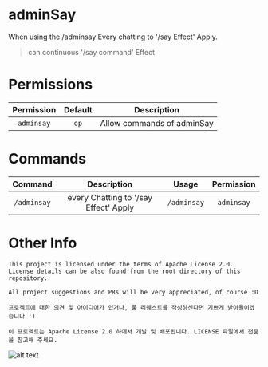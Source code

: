# adminSay
When using the /adminsay
Every chatting to '/say Effect' Apply.
> can continuous '/say command' Effect

# Permissions
| Permission | Default | Description
| :---: | :---: | :---: |
| `adminsay` | `op` | Allow commands of adminSay |

# Commands
| Command | Description | Usage | Permission |
| :---: | :---: | :---: | :---: |
| `/adminsay` | every Chatting to '/say Effect' Apply | `/adminsay` | `adminsay` |

# Other Info
```
This project is licensed under the terms of Apache License 2.0. License details can be also found from the root directory of this repository.

All project suggestions and PRs will be very appreciated, of course :D

프로젝트에 대한 의견 및 아이디어가 있거나, 풀 리퀘스트를 작성하신다면 기쁘게 받아들이겠습니다 :)

이 프로젝트는 Apache License 2.0 하에서 개발 및 배포됩니다. LICENSE 파일에서 전문을 참고해 주세요.
```
![alt text](http://i.imgur.com/zB5OQA3.png "Logo Title Text 1")